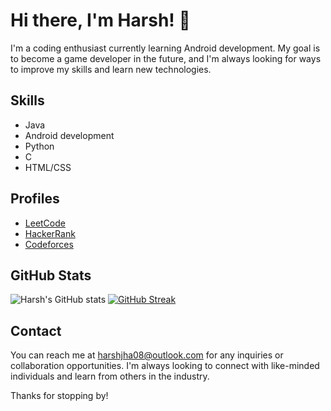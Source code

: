 # Hi there, I'm Harsh! 👋

I'm a coding enthusiast currently learning Android development. My goal is to become a game developer in the future, and I'm always looking for ways to improve my skills and learn new technologies.

## Skills

- Java
- Android development
- Python
- C
- HTML/CSS

## Profiles

- [LeetCode](https://leetcode.com/harshrox/)
- [HackerRank](https://www.hackerrank.com/harshrox?hr_r=1)
- [Codeforces](https://codeforces.com/profile/harshrox)



## GitHub Stats

![Harsh's GitHub stats](https://github-readme-stats.vercel.app/api?username=harshrox&show_icons=true&theme=highcontrast) 
[![GitHub Streak](https://streak-stats.demolab.com/?user=harshrox&theme=highcontrast)](https://git.io/streak-stats)

## Contact

You can reach me at harshjha08@outlook.com for any inquiries or collaboration opportunities. I'm always looking to connect with like-minded individuals and learn from others in the industry.

Thanks for stopping by!



